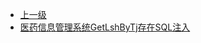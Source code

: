* [上一级](docs/wy876_poc/)
* [医药信息管理系统GetLshByTj存在SQL注入](docs/wy876_poc/%E5%8C%BB%E8%8D%AF%E4%BF%A1%E6%81%AF%E7%AE%A1%E7%90%86%E7%B3%BB%E7%BB%9F/%E5%8C%BB%E8%8D%AF%E4%BF%A1%E6%81%AF%E7%AE%A1%E7%90%86%E7%B3%BB%E7%BB%9FGetLshByTj%E5%AD%98%E5%9C%A8SQL%E6%B3%A8%E5%85%A5.md)
